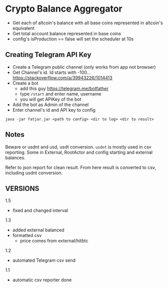 # Crypto Balance Aggregator

- Get each of altcoin's balance with all base coins represented in altcoin's equivalent
- Get total account balance represented in base coins
- config's isProduction == false will set the scheduler at 10s



## Creating Telegram API Key

- Create a Telegram public channel (only works from app not browser)
- Get Channel's id. Id starts with -100... https://stackoverflow.com/a/39943226/1014413
- Create a bot
    - add this guy https://telegram.me/botfather
    - type `/start` and enter name, username
    - you will get APIKey of the bot
- Add the bot as Admin of the channel
- Enter channel's id and API key to config

```
java -jar fatjar.jar <path to config> <dir to log> <dir to result>
```

## Notes

Beware or usdnt and usd, usdt conversion. `usdnt` is mostly used in csv reporting. Some in External, RootActor and config starting and external balances.

Refer to json report for clean result. From here result is converted to csv, including usdnt conversion.

## VERSIONS

1.5
- fixed and changed interval

1.3
- added external balanced
- formatted csv
    - price comes from external/hitbtc

1.2
- automated Telegram csv send

1.1
- automatic csv reporter done




